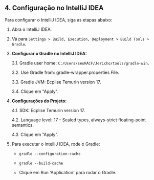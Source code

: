 ## 4. Configuração no IntelliJ IDEA

Para configurar o IntelliJ IDEA, siga as etapas abaixo:

1. Abra o IntelliJ IDEA.
2. Vá para `Settings > Build, Execution, Deployment > Build Tools > Gradle`.
3. **Configurar o Gradle no IntelliJ IDEA:**

   3.1. Gradle user home: `C:/Users/seuRACF/Jericho/tools/gradle-win`.

   3.2. Use Gradle from: gradle-wrapper.properties File.

   3.3. Gradle JVM: Ecplise Temurin version 17.

   3.4. Clique em "Apply".

4. **Configurações do Projeto:**

   4.1. SDK: Ecplise Temurin version 17.

   4.2. Language level: 17 - Sealed types, always-strict floating-point semantics.

   4.3. Clique em "Apply".

5. Para executar o IntelliJ IDEA, rode o Gradle:

    - `gradle --configuration-cache`

    - `gradle --build-cache`

    - Clique em Run 'Application' para rodar o Gradle.
